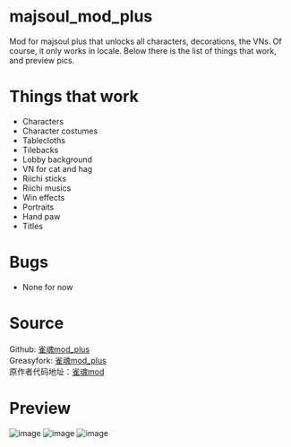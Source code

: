 # majsoul_mod_plus  
Mod for majsoul plus that unlocks all characters, decorations, the VNs. Of course, it only works in locale.
Below there is the list of things that work, and preview pics.

# Things that work
- Characters
- Character costumes
- Tablecloths
- Tilebacks
- Lobby background
- VN for cat and hag
- Riichi sticks
- Riichi musics
- Win effects
- Portraits
- Hand paw
- Titles

# Bugs
- None for now

# Source
Github: [雀魂mod_plus](https://github.com/Avenshy/majsoul_mod_plus)  
Greasyfork: [雀魂mod_plus](https://greasyfork.org/zh-CN/scripts/408051-%E9%9B%80%E9%AD%82mod-plus)  
原作者代码地址：[雀魂mod](https://github.com/UsernameFull/majsoul_mod)

# Preview
  
![image](https://github.com/watterle/majsoul_mod_plus/blob/master/preview.png)
![image](https://github.com/watterle/majsoul_mod_plus/blob/master/2.png)
![image](https://github.com/watterle/majsoul_mod_plus/blob/master/3.png)
   
